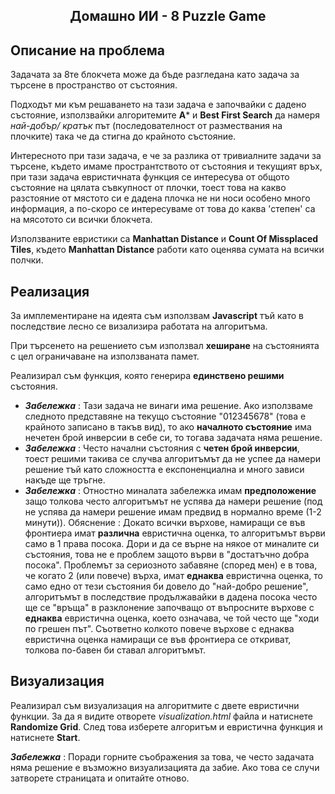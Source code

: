 ## <center>Домашно ИИ - 8 Puzzle Game</center>



## Описание на проблема

Задачата за 8те блокчета може да бъде разгледана като задача за търсене в пространство от състояния.

Подходът ми към решаването на тази задача е започвайки с дадено състояние, използвайки алгоритемите **A*** и **Best First Search** да намеря *най-добър/ кратък* път (последователност от размествания на плочките) така че да стигна до крайното състояние.

Интересното при тази задача, е че за разлика от тривиалните задачи за търсене, където имаме пространтството от състояния и текущият връх, при тази задача евристичната функция се интересува от общото състояние на цялата съвкупност от плочки, тоест това на какво разстояние от мястото си е дадена плочка не ни носи особено много информация, а по-скоро се интересуваме от това до каква 'степен' са на мясотото си всички блокчета.

Използваните евристики са **Manhattan Distance** и **Count Of Missplaced Tiles**, където **Manhattan Distance** работи като оценява сумата на всички полчки.



## Реализация

За имплементиране на идеята съм използвам **Javascript** тъй като в последствие лесно се визализира работата на алгоритъма.

При търсенето на решението съм използвал **хеширане** на състоянията с цел ограничаване на използваната памет.

Реализирал съм функция, която генерира **единствено решими** състояния.

* ***Забележка*** : Тази задача не винаги има решение. Ако използваме следното представяне на текущо състояние "012345678" (това е крайното записано в такъв вид), то ако **началното състояние** има нечетен брой инверсии в себе си, то тогава задачата няма решение.
* ***Забележка*** : Често начални състояния с **четен брой инверсии**, тоест решими такива се случва алгоритъмът да не успее да намери решение тъй като сложността е експоненциална и много зависи накъде ще тръгне.
* ***Забележка*** : Отностно миналата забележка имам **предположение** защо толкова често алгоритъмът не успява да намери решение (под не успява да намери решение имам предвид в нормално време (1-2 минути)). Обяснение :
  Докато всички върхове, намиращи се във фронтиера имат **различна** евристична оценка, то алгоритъмът върви само в 1 права посока. Дори и да се върне на някое от миналите си състояния, това не е проблем защото върви в "достатъчно добра посока". Проблемът за сериозното забавяне (според мен) е в това, че когато 2 (или повече) върха, имат **еднаква** евристична оценка, то само едно от тези състояния би довело до "най-добро решение", алгоритъмът в последствие продължавайки в дадена посока често ще се "връща" в разклонение започващо от въпросните върхове с **еднаква** евристична оценка, което означава, че той често ще "ходи по грешен път". Съответно колкото повече върхове с еднаква евристична оценка намиращи се във фронтиера се откриват, толкова по-бавен би ставал алгоритъмът.

## Визуализация

Реализирал съм визуализация на алгоритмите с двете евристични функции. За да я видите отворете *visualization.html* файла и натиснете **Randomize Grid**. След това изберете алгоритъм и евристична функция и натиснете **Start**.

***Забележка*** : Поради горните съображения за това, че често задачата няма решение е възможно визуализацията да забие. Ако това се случи затворете страницата и опитайте отново.

